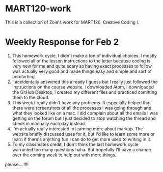 # MART120-work
This is a collection of Zoie's work for MART120, Creative Coding I.
# Weekly Response for Feb 2
1. This homework cycle, I didn't make a ton of individual choices. I mostly followed all of the lesson instructions to the letter because coding is very new for me and quite scary so having exact processes to follow was actually very good and made things easy and simple and sort of comforting.
2. I accidentally answered this already I guess but I really just followed the instructions on the course website. I downloaded Atom, I downloaded the GitHub Desktop, I created my different files and practiced comitting them to the cloud.
3. This week I really didn't have any problems. It especially helped that there were screenshots of all the processes I was going through and what they looked like on a mac. I did complain about all the emails I was getting on the forum but I just decided to stop watching the thread and check in manually each day instead.
4. I'm actually really interested in learning more about markup. The website briefly discussed uses for it, but I'd like to learn some more or learn if there's anything fun I can do to get more used to writing in it.
5. To my classmates credit, I don't think the last homework cycle warranted too many questions haha. But hopefully I'll have a chance over the coming week to help out with more things.




please....!!!!
